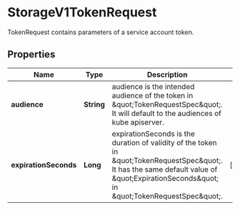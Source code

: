

# StorageV1TokenRequest

TokenRequest contains parameters of a service account token.
## Properties

Name | Type | Description | Notes
------------ | ------------- | ------------- | -------------
**audience** | **String** | audience is the intended audience of the token in \&quot;TokenRequestSpec\&quot;. It will default to the audiences of kube apiserver. | 
**expirationSeconds** | **Long** | expirationSeconds is the duration of validity of the token in \&quot;TokenRequestSpec\&quot;. It has the same default value of \&quot;ExpirationSeconds\&quot; in \&quot;TokenRequestSpec\&quot;. |  [optional]



